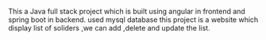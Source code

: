 This a Java full stack project which is built using angular in frontend and spring boot in backend.
used mysql database 
this project is a website which display list of soliders ,we can add ,delete and update the list.
